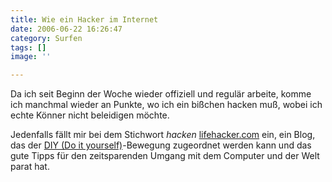 ```yaml
---
title: Wie ein Hacker im Internet
date: 2006-06-22 16:26:47
category: Surfen
tags: []
image: ''

---
```


Da ich seit Beginn der Woche wieder offiziell und regulär arbeite, komme ich manchmal wieder an Punkte, wo ich ein bißchen hacken muß, wobei ich echte Könner nicht beleidigen möchte.  

  

Jedenfalls fällt mir bei dem Stichwort *hacken* [lifehacker.com](http://www.lifehacker.com/) ein, ein Blog, das der [DIY (Do it yourself)](http://de.wikipedia.org/wiki/DIY)-Bewegung zugeordnet werden kann und das gute Tipps für den zeitsparenden Umgang mit dem Computer und der Welt parat hat.
